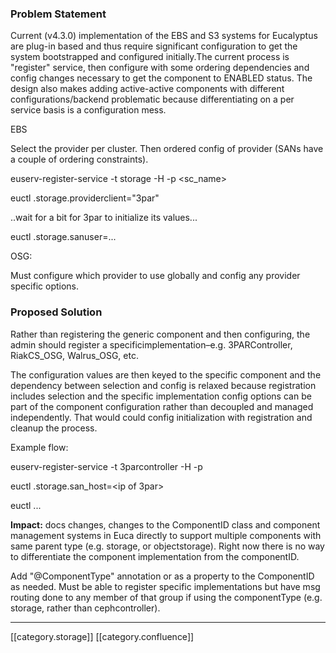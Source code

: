 
### Problem Statement
Current (v4.3.0) implementation of the EBS and S3 systems for Eucalyptus are plug-in based and thus require significant configuration to get the system bootstrapped and configured initially.The current process is "register" service, then configure with some ordering dependencies and config changes necessary to get the component to ENABLED status. The design also makes adding active-active components with different configurations/backend problematic because differentiating on a per service basis is a configuration mess.

EBS

Select the provider per cluster. Then ordered config of provider (SANs have a couple of ordering constraints).

euserv-register-service -t storage -H <ip> -p <some partition> <sc_name>

euctl <some partition>.storage.providerclient="3par"

..wait for a bit for 3par to initialize its values...

euctl <some partition>.storage.sanuser=<user>...



OSG:

Must configure which provider to use globally and config any provider specific options.




### Proposed Solution
Rather than registering the generic component and then configuring, the admin should register a specificimplementation–e.g. 3PARController, RiakCS_OSG, Walrus_OSG, etc.

The configuration values are then keyed to the specific component and the dependency between selection and config is relaxed because registration includes selection and the specific implementation config options can be part of the component configuration rather than decoupled and managed independently. That would could config initialization with registration and cleanup the process.

Example flow:

euserv-register-service -t 3parcontroller -H <ip> -p <some partition> <name>

euctl <some partition>.storage.san_host=<ip of 3par>

euctl ...

 **Impact:** docs changes, changes to the ComponentID class and component management systems in Euca directly to support multiple components with same parent type (e.g. storage, or objectstorage). Right now there is no way to differentiate the component implementation from the componentID.

Add "@ComponentType" annotation or as a property to the ComponentID as needed. Must be able to register specific implementations but have msg routing done to any member of that group if using the componentType (e.g. storage, rather than cephcontroller).





*****

[[category.storage]] 
[[category.confluence]] 
